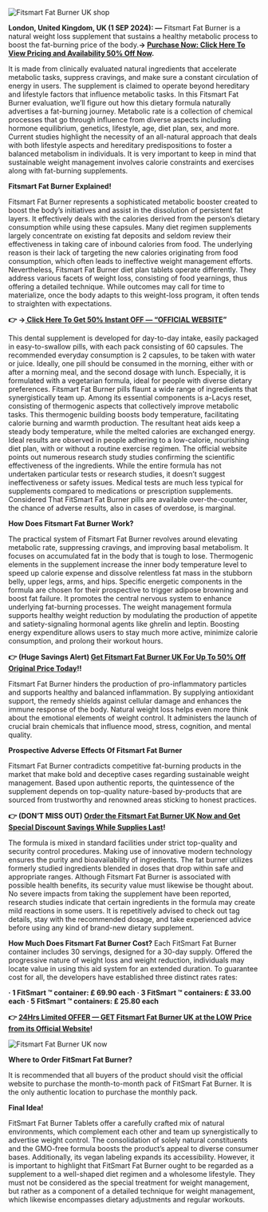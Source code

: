 ![Fitsmart Fat Burner UK shop](https://github.com/user-attachments/assets/344f689e-4731-45a9-a190-69fcc0dd6b1d)


**London, United Kingdom, UK (1 SEP 2024): —** Fitsmart Fat Burner is a natural weight loss supplement that sustains a healthy metabolic process to boost the fat-burning price of the body.**→ [Purchase Now: Click Here To View Pricing and Availability 50% Off Now](https://supplementcarts.com/fitsmart-uk-official/).**

It is made from clinically evaluated natural ingredients that accelerate metabolic tasks, suppress cravings, and make sure a constant circulation of energy in users. The supplement is claimed to operate beyond hereditary and lifestyle factors that influence metabolic tasks.
In this Fitsmart Fat Burner evaluation, we’ll figure out how this dietary formula naturally advertises a fat-burning journey.
Metabolic rate is a collection of chemical processes that go through influence from diverse aspects including hormone equilibrium, genetics, lifestyle, age, diet plan, sex, and more. Current studies highlight the necessity of an all-natural approach that deals with both lifestyle aspects and hereditary predispositions to foster a balanced metabolism in individuals. It is very important to keep in mind that sustainable weight management involves calorie constraints and exercises along with fat-burning supplements.


**Fitsmart Fat Burner Explained!**

Fitsmart Fat Burner represents a sophisticated metabolic booster created to boost the body’s initiatives and assist in the dissolution of persistent fat layers. It effectively deals with the calories derived from the person’s dietary consumption while using these capsules. Many diet regimen supplements largely concentrate on existing fat deposits and seldom review their effectiveness in taking care of inbound calories from food. The underlying reason is their lack of targeting the new calories originating from food consumption, which often leads to ineffective weight management efforts. Nevertheless, Fitsmart Fat Burner diet plan tablets operate differently. They address various facets of weight loss, consisting of food yearnings, thus offering a detailed technique. While outcomes may call for time to materialize, once the body adapts to this weight-loss program, it often tends to straighten with expectations.


**👉 →[ Click Here To Get 50% Instant OFF — “OFFICIAL WEBSITE](https://supplementcarts.com/fitsmart-uk-official/)”**


This dental supplement is developed for day-to-day intake, easily packaged in easy-to-swallow pills, with each pack consisting of 60 capsules. The recommended everyday consumption is 2 capsules, to be taken with water or juice. Ideally, one pill should be consumed in the morning, either with or after a morning meal, and the second dosage with lunch. Especially, it is formulated with a vegetarian formula, ideal for people with diverse dietary preferences.
Fitsmart Fat Burner pills flaunt a wide range of ingredients that synergistically team up. Among its essential components is a-Lacys reset, consisting of thermogenic aspects that collectively improve metabolic tasks. This thermogenic building boosts body temperature, facilitating calorie burning and warmth production. The resultant heat aids keep a steady body temperature, while the melted calories are exchanged energy. Ideal results are observed in people adhering to a low-calorie, nourishing diet plan, with or without a routine exercise regimen.
The official website points out numerous research study studies confirming the scientific effectiveness of the ingredients. While the entire formula has not undertaken particular tests or research studies, it doesn’t suggest ineffectiveness or safety issues. Medical tests are much less typical for supplements compared to medications or prescription supplements. Considered That FitSmart Fat Burner pills are available over-the-counter, the chance of adverse results, also in cases of overdose, is marginal.


**How Does Fitsmart Fat Burner Work?**

The practical system of Fitsmart Fat Burner revolves around elevating metabolic rate, suppressing cravings, and improving basal metabolism. It focuses on accumulated fat in the body that is tough to lose.
Thermogenic elements in the supplement increase the inner body temperature level to speed up calorie expense and dissolve relentless fat mass in the stubborn belly, upper legs, arms, and hips.
Specific energetic components in the formula are chosen for their prospective to trigger adipose browning and boost fat failure. It promotes the central nervous system to enhance underlying fat-burning processes.
The weight management formula supports healthy weight reduction by modulating the production of appetite and satiety-signaling hormonal agents like ghrelin and leptin. Boosting energy expenditure allows users to stay much more active, minimize calorie consumption, and prolong their workout hours.


**👉 (Huge Savings Alert) [Get Fitsmart Fat Burner UK For Up To 50% Off Original Price Today](https://supplementcarts.com/fitsmart-uk-official/)!!**


Fitsmart Fat Burner hinders the production of pro-inflammatory particles and supports healthy and balanced inflammation. By supplying antioxidant support, the remedy shields against cellular damage and enhances the immune response of the body.
Natural weight loss helps even more think about the emotional elements of weight control. It administers the launch of crucial brain chemicals that influence mood, stress, cognition, and mental quality.


**Prospective Adverse Effects Of Fitsmart Fat Burner**

Fitsmart Fat Burner contradicts competitive fat-burning products in the market that make bold and deceptive cases regarding sustainable weight management. Based upon authentic reports, the quintessence of the supplement depends on top-quality nature-based by-products that are sourced from trustworthy and renowned areas sticking to honest practices.


**👉 (DON’T MISS OUT) [Order the Fitsmart Fat Burner UK Now and Get Special Discount Savings While Supplies Last](https://supplementcarts.com/fitsmart-uk-official/)!**


The formula is mixed in standard facilities under strict top-quality and security control procedures. Making use of innovative modern technology ensures the purity and bioavailability of ingredients. The fat burner utilizes formerly studied ingredients blended in doses that drop within safe and appropriate ranges.
Although Fitsmart Fat Burner is associated with possible health benefits, its security value must likewise be thought about. No severe impacts from taking the supplement have been reported, research studies indicate that certain ingredients in the formula may create mild reactions in some users. It is repetitively advised to check out tag details, stay with the recommended dosage, and take experienced advice before using any kind of brand-new dietary supplement.


**How Much Does Fitsmart Fat Burner Cost?**
Each FitSmart Fat Burner container includes 30 servings, designed for a 30-day supply. Offered the progressive nature of weight loss and weight reduction, individuals may locate value in using this aid system for an extended duration. To guarantee cost for all, the developers have established three distinct rates rates:

**· 1 FitSmart ™ container: ₤ 69.90 each
· 3 FitSmart ™ containers: ₤ 33.00 each
· 5 FitSmart ™ containers: ₤ 25.80 each**


**👉 [24Hrs Limited OFFER — GET Fitsmart Fat Burner UK at the LOW Price from its Official Website](https://supplementcarts.com/fitsmart-uk-official/)!**


![Fitsmart Fat Burner UK now](https://github.com/user-attachments/assets/bbddcb5d-995c-4462-8acb-c234a29b12df)



**Where to Order FitSmart Fat Burner?**

It is recommended that all buyers of the product should visit the official website to purchase the month-to-month pack of FitSmart Fat Burner. It is the only authentic location to purchase the monthly pack.


**Final Idea!**

FitSmart Fat Burner Tablets offer a carefully crafted mix of natural environments, which complement each other and team up synergistically to advertise weight control. The consolidation of solely natural constituents and the GMO-free formula boosts the product’s appeal to diverse consumer bases. Additionally, its vegan labeling expands its accessibility.
However, it is important to highlight that FitSmart Fat Burner ought to be regarded as a supplement to a well-shaped diet regimen and a wholesome lifestyle. They must not be considered as the special treatment for weight management, but rather as a component of a detailed technique for weight management, which likewise encompasses dietary adjustments and regular workouts.
